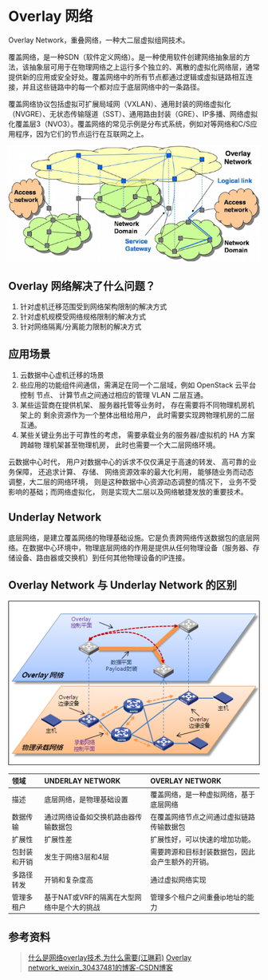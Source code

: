 # Overlay 网络

Overlay Network，重叠网络，一种大二层虚拟组网技术。

覆盖网络，是一种SDN（软件定义网络）。是一种使用软件创建网络抽象层的方法，该抽象层可用于在物理网络之上运行多个独立的、离散的虚拟化网络层，通常提供新的应用或安全好处。覆盖网络中的所有节点都通过逻辑或虚拟链路相互连接，并且这些链路中的每一个都对应于底层网络中的一条路径。

覆盖网络协议包括虚拟可扩展局域网（VXLAN）、通用封装的网络虚拟化（NVGRE）、无状态传输隧道（SST）、通用路由封装（GRE）、IP多播、网络虚拟化覆盖层3（NVO3）。覆盖网络的常见示例是分布式系统，例如对等网络和C/S应用程序，因为它们的节点运行在互联网之上。

![overlay-network-architecture](images/overlay-network-architecture.png)

## Overlay 网络解决了什么问题？

1. 针对虚机迁移范围受到网络架构限制的解决方式
2. 针对虚机规模受网络规格限制的解决方式
3. 针对网络隔离/分离能力限制的解决方式

## 应用场景

1. 云数据中心虚机迁移的场景
2. 些应用的功能组件间通信，需满足在同一个二层域，例如 OpenStack 云平台控制
节点、 计算节点之间通过相应的管理 VLAN 二层互通。
3. 某些运营商在提供机架、 服务器托管等业务时， 存在需要将不同物理机房机架上的
剩余资源作为一个整体出租给用户， 此时需要实现跨物理机房的二层互通。
4. 某些关键业务出于可靠性的考虑， 需要承载业务的服务器/虚拟机的 HA 方案跨越物
理机架甚至物理机房， 此时也需要一个大二层网络环境。

云数据中心时代， 用户对数据中心的诉求不仅仅满足于高速的转发、 高可靠的业务保障， 还追求计算、 存储、 网络资源效率的最大化利用， 能够随业务而动态调整，大二层的网络环境， 则是这种数据中心资源动态调整的情况下， 业务不受影响的基础；而网络虚拟化， 则是实现大二层以及网络敏捷发放的重要技术。

## Underlay Network

底层网络，是建立覆盖网络的物理基础设施。它是负责跨网络传送数据包的底层网络。在数据中心环境中，物理底层网络的作用是提供从任何物理设备（服务器、存储设备、路由器或交换机）到任何其他物理设备的IP连接。

## Overlay Network 与 Underlay Network 的区别

![overlay-underlay-network](images/overlay-underlay-network.png)

| 领域 | UNDERLAY NETWORK | OVERLAY NETWORK |
| :--- | :--- | :--- |
| 描述 | 底层网络，是物理基础设置 | 覆盖网络，是一种虚拟网络，基于底层网络 |
| 数据传输 | 通过网络设备如交换机路由器传输数据包 | 在覆盖网络节点之间通过虚拟链路传输数据包 |
| 扩展性 | 扩展性差 | 扩展性好，可以快速的增加功能。 |
| 包封装和开销 | 发生于网络3层和4层 | 需要跨源和目标封装数据包，因此会产生额外的开销。 |
| 多路径转发 | 开销和复杂度高 | 通过虚拟网络实现 |
| 管理多租户 | 基于NAT或VRF的隔离在大型网络中是个大的挑战 | 管理多个租户之间重叠ip地址的能力 |

## 参考资料

> [什么是网络overlay技术,为什么需要(江琳莉)](https://www.doc88.com/p-7095099195462.html)
[Overlay network_weixin_30437481的博客-CSDN博客](https://blog.csdn.net/weixin_30437481/article/details/95714888)
